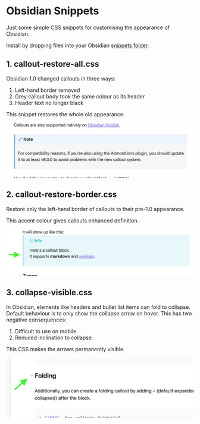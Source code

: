 # Obsidian Snippets

Just some simple CSS snippets for customising the appearance of Obsidian.

Install by dropping files into your Obsidian [snippets folder](https://help.obsidian.md/How+to/Add+custom+styles).

## 1. callout-restore-all.css

Obsidian 1.0 changed callouts in three ways:

1. Left-hand border removed
2. Grey callout body took the same colour as its header
3. Header text no longer black

This snippet restores the whole old appearance.

![callout-restore-all](pics/pic-callout-restore-all.png)

## 2. callout-restore-border.css

Restore only the left-hand border of callouts to their pre-1.0 appearance.

This accent colour gives callouts enhanced definition.

![callout-restore-border](pics/pic-callout-restore-border.png)

## 3. collapse-visible.css

In Obsidian, elements like headers and bullet list items can fold to collapse.
Default behaviour is to only show the collapse arrow on hover.
This has two negative consequences:
1. Difficult to use on mobile.
2. Reduced inclination to collapse.

This CSS makes the arrows permanently visible.

![collapse-visible](pics/pic-collapse-visible.png)
